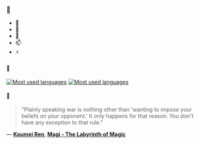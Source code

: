 ### 👋

- 🔭
- 🌱
- 💬
- 📫
- ⚡

#### 🧏

[![Most used languages](https://github-readme-stats-aynah.vercel.app/api/top-langs/?username=aynh&theme=solarized-dark&langs_count=6&layout=compact&hide_title=true)](https://github.com/anuraghazra/github-readme-stats#gh-dark-mode-only)
[![Most used languages](https://github-readme-stats-aynah.vercel.app/api/top-langs/?username=aynh&theme=solarized-light&langs_count=6&layout=compact&hide_title=true)](https://github.com/anuraghazra/github-readme-stats#gh-light-mode-only)

#### 💬

> "Plainly speaking war is nothing other than 'wanting to impose your beliefs on your opponent.' It only happens for that reason. You don't have any exception to that rule."

&mdash; [**Koumei Ren**](https://myanimelist.net/character.php?q=Koumei%20Ren&cat=character), [**Magi - The Labyrinth of Magic**](https://myanimelist.net/search/all?q=Magi%20-%20The%20Labyrinth%20of%20Magic&cat=all)
